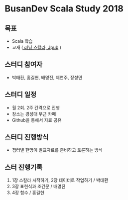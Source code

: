 # BusanDev Scala Study 2018

## 목표
  - Scala 학습
  - 교재 ([ 러닝 스칼라, Jpub](http://post.naver.com/viewer/postView.nhn?volumeNo=7174431&memberNo=22097819) )

## 스터디 참여자
  - 박태환, 홍길현, 배명진, 제연주, 장성민

## 스터디 일정
  - 월 2회. 2주 간격으로 진행
  - 장소는 경성대 부근 카페
  - Github을 통해서 자료 공유

## 스터디 진행방식
  - 챕터별 한명이 발표자료를 준비하고 토론하는 방식

## 스터 진행기록
  1. 1장 스칼라 시작하기, 2장 데이터로 작업하기 / 박태환
  2. 3장 표현식과 조건문 / 배명진
  3. 4장 함수 / 홍길현
